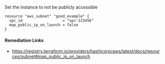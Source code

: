 
Set the instance to not be publicly accessible

```hcl
resource "aws_subnet" "good_example" {
  vpc_id                  = "vpc-123456"
  map_public_ip_on_launch = false
}
```

#### Remediation Links
 - https://registry.terraform.io/providers/hashicorp/aws/latest/docs/resources/subnet#map_public_ip_on_launch

